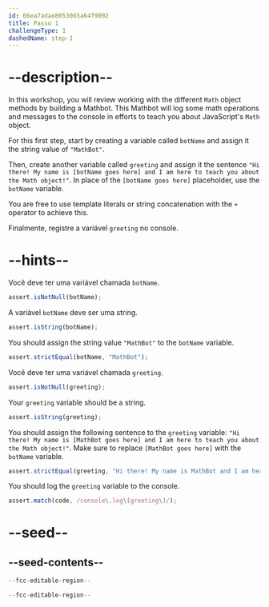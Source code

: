 ```yaml
---
id: 66ea7adae8053065a64f9002
title: Passo 1
challengeType: 1
dashedName: step-1
---
```


# --description--

In this workshop, you will review working with the different `Math` object methods by building a Mathbot. This Mathbot will log some math operations and messages to the console in efforts to teach you about JavaScript's `Math` object.

For this first step, start by creating a variable called `botName` and assign it the string value of `"MathBot"`.

Then, create another variable called `greeting` and assign it the sentence `"Hi there! My name is [botName goes here] and I am here to teach you about the Math object!"`. In place of the `[botName goes here]` placeholder, use the `botName` variable.

You are free to use template literals or string concatenation with the `+` operator to achieve this.

Finalmente, registre a variável `greeting` no console.

# --hints--

Você deve ter uma variável chamada `botName`.

```js
assert.isNotNull(botName);
```

A variável `botName` deve ser uma string.

```js
assert.isString(botName);
```

You should assign the string value `"MathBot"` to the `botName` variable.

```js
assert.strictEqual(botName, "MathBot");
```

Você deve ter uma variável chamada `greeting`.

```js
assert.isNotNull(greeting);
```

Your `greeting` variable should be a string.

```js
assert.isString(greeting);
```

You should assign the following sentence to the `greeting` variable: `"Hi there! My name is [MathBot goes here] and I am here to teach you about the Math object!"`. Make sure to replace `[MathBot goes here]` with the `botName` variable.

```js
assert.strictEqual(greeting, "Hi there! My name is MathBot and I am here to teach you about the Math object!");
```

You should log the `greeting` variable to the console.

```js
assert.match(code, /console\.log\(greeting\)/);
```

# --seed--

## --seed-contents--

```js
--fcc-editable-region--

--fcc-editable-region--
```
